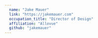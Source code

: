 ```yaml
---
  name: "Jake Mauer"
  link: "https://jakemauer.com"
  occupation_title: "Director of Design"
  affiliation: "Allovue"
  github: "jakemauer"
---
```


